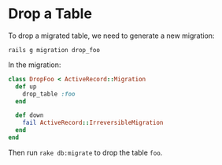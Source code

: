 # Drop a Table

To drop a migrated table, we need to generate a new migration:

```console
rails g migration drop_foo
```

In the migration:

```ruby
class DropFoo < ActiveRecord::Migration
  def up
    drop_table :foo
  end

  def down
    fail ActiveRecord::IrreversibleMigration
  end
end
```

Then run `rake db:migrate` to drop the table `foo`.
